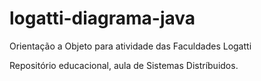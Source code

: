 # logatti-diagrama-java
Orientação a Objeto para atividade das Faculdades Logatti

Repositório educacional, aula de Sistemas Distríbuidos.
